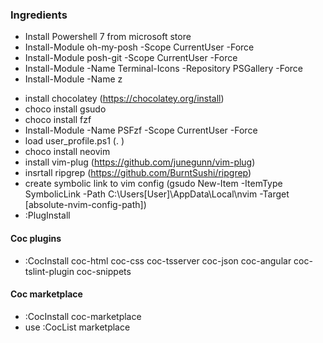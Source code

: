 ### Ingredients
- Install Powershell 7 from microsoft store
- Install-Module oh-my-posh -Scope CurrentUser -Force
- Install-Module posh-git -Scope CurrentUser -Force
- Install-Module -Name Terminal-Icons -Repository PSGallery -Force
- Install-Module -Name z
<!--- Install-Module -Name PSReadLine -AllowPrerelease -Scope CurrentUser -Force -SkipPublisherCheck-->
- install chocolatey (https://chocolatey.org/install)
- choco install gsudo
- choco install fzf
- Install-Module -Name PSFzf -Scope CurrentUser -Force
- load user_profile.ps1 (. <url>)
- choco install neovim
- install vim-plug (https://github.com/junegunn/vim-plug)
- insrtall ripgrep (https://github.com/BurntSushi/ripgrep)
- create symbolic link to vim config (gsudo New-Item -ItemType SymbolicLink -Path C:\Users\[User]\AppData\Local\nvim -Target [absolute-nvim-config-path])
- :PlugInstall
#### Coc plugins
- :CocInstall coc-html coc-css coc-tsserver coc-json coc-angular coc-tslint-plugin coc-snippets 
#### Coc marketplace
- :CocInstall coc-marketplace
- use :CocList marketplace
